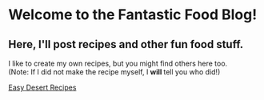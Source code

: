 # Welcome to the Fantastic Food Blog!
## Here, I'll post recipes and other fun food stuff.
I like to create my own recipes, but you might find others here too.  
(Note: If I did not make the recipe myself, I <strong> will </strong> tell you who did!)


[Easy Desert Recipes](_posts/Easy-Desert-Recipes.md)
